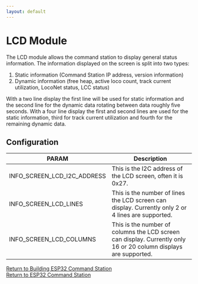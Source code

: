 ```yaml
---
layout: default
---
```


# LCD Module
The LCD module allows the command station to display general status information. The information displayed on the screen is split into two types:
1. Static information (Command Station IP address, version information)
2. Dynamic information (free heap, active loco count, track current utilization, LocoNet status, LCC status)

With a two line display the first line will be used for static information and the second line for the dynamic data rotating between data roughly five seconds.
With a four line display the first and second lines are used for the static information, third for track current utilization and fourth for the remaining dynamic data.

## Configuration

| PARAM | Description |
| ----- | ----------- |
| INFO_SCREEN_LCD_I2C_ADDRESS | This is the I2C address of the LCD screen, often it is 0x27. |
| INFO_SCREEN_LCD_LINES | This is the number of lines the LCD screen can display. Currently only 2 or 4 lines are supported. |
| INFO_SCREEN_LCD_COLUMNS | This is the number of columns the LCD screen can display. Currently only 16 or 20 column displays are supported. |

[Return to Building ESP32 Command Station](./building-esp32cs.html)<br/>
[Return to ESP32 Command Station](./index.html)